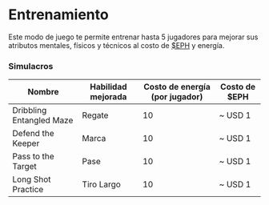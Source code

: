 # Entrenamiento

Este modo de juego te permite entrenar hasta 5 jugadores para mejorar sus atributos mentales, físicos y técnicos al costo de [$EPH](../economia/usdeph.md) y energía.

### Simulacros

<table><thead><tr><th>Nombre</th><th>Habilidad mejorada</th><th data-type="number">Costo de energía (por jugador)</th><th>Costo de $EPH</th></tr></thead><tbody><tr><td>Dribbling Entangled Maze</td><td>Regate</td><td>10</td><td>~ USD 1</td></tr><tr><td>Defend the Keeper</td><td>Marca</td><td>10</td><td>~ USD 1</td></tr><tr><td>Pass to the Target</td><td>Pase</td><td>10</td><td>~ USD 1</td></tr><tr><td>Long Shot Practice</td><td>Tiro Largo</td><td>10</td><td>~ USD 1</td></tr></tbody></table>
